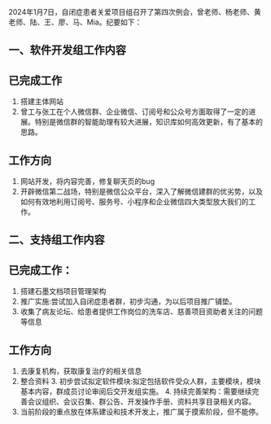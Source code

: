 2024年1月7日，自闭症患者关爱项目组召开了第四次例会，曾老师、杨老师、黄老师、陆、王、廖、马、Mia。纪要如下：

## 一、软件开发组工作内容
## 已完成工作

1. 搭建主体网站
2. 曾工与张工在个人微信群、企业微信、订阅号和公众号方面取得了一定的进展。特别是微信群的智能助理有较大进展，知识库如何高效更新，有了基本的思路。

## 工作方向

1. 网站开发，将内容完善，修复聊天页的bug
2. 开辟微信第二战场，特别是微信公众平台，深入了解微信建群的优劣势，以及如何有效地利用订阅号、服务号、小程序和企业微信四大类型放大我们的工作。
 

## 二、支持组工作内容
## 已完成工作：

1. 搭建石墨文档项目管理架构
2. 推广实施:尝试加入自闭症患者群，初步沟通，为以后项目推广铺垫。
3. 收集了病友论坛、给患者提供工作岗位的洗车店、慈善项目资助者关注的问题等信息

## 工作方向

1. 去康复机构，获取康复治疗的相关信息
2. 整合资料
3. 初步尝试拟定软件模块:拟定包括软件受众人群，主要模块，模块基本内容，群成员讨论审阅后交开发组实施。
4. 持续完善架构：需要继续完善会议组织、会议召集、群公告、开发操作手册、资料共享目录相关内容。
5. 当前阶段的重点放在体系建设和技术开发上，推广属于摸索阶段，但不能停。


